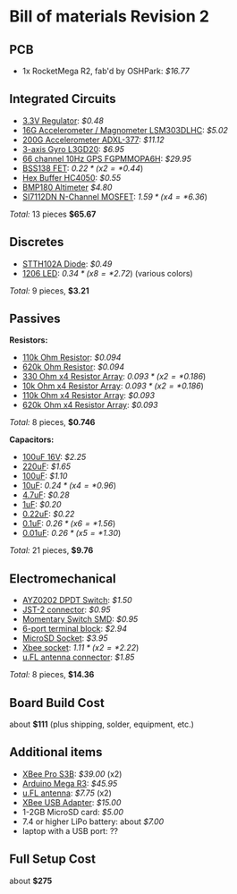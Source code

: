 Bill of materials Revision 2
============================

PCB
-------------------
* 1x RocketMega R2, fab'd by OSHPark: *$16.77*


Integrated Circuits
-------------------
* [3.3V Regulator](http://www.digikey.com/product-detail/en/NCP1117DT33G/NCP1117DT33GOS-ND/1483318): *$0.48*
* [16G Accelerometer / Magnometer LSM303DLHC](http://www.digikey.com/product-detail/en/LSM303DLHCTR/497-11918-1-ND/2757636): *$5.02*
* [200G Accelerometer ADXL-377](http://www.digikey.com/product-detail/en/ADXL377BCPZ-RL7/ADXL377BCPZ-RL7CT-ND/3678489): *$11.12*
* [3-axis Gyro L3GD20](http://www.digikey.com/product-detail/en/L3GD20TR/497-12081-1-ND/2793125): *$6.95*
* [66 channel 10Hz GPS FGPMMOPA6H](http://www.adafruit.com/products/790): *$29.95*
* [BSS138 FET](http://www.digikey.com/product-detail/en/BSS138/BSS138CT-ND/244294): *$0.22* (x2 = *$0.44*)
* [Hex Buffer HC4050](http://www.digikey.com/product-detail/en/M74HC4050RM13TR/497-1844-1-ND/592147): *$0.55*
* [BMP180 Altimeter](http://www.digikey.com/product-detail/en/BMP180/828-1027-1-ND/2688260) *$4.80*
* [SI7112DN N-Channel MOSFET](http://www.digikey.com/product-detail/en/SI7112DN-T1-GE3/SI7112DN-T1-GE3CT-ND/1995641): *$1.59* (x4 = *$6.36*)

*Total:* 13 pieces **$65.67**


Discretes
---------
* [STTH102A Diode](http://www.digikey.com/product-detail/en/STTH102A/497-2500-1-ND/603882): *$0.49*
* [1206 LED](http://www.digikey.com/product-detail/en/LTST-C150GKT/160-1169-1-ND/269241): *$0.34* (x8 = *$2.72*) (various colors)

*Total:* 9 pieces, **$3.21**


Passives
-----------------
**Resistors:**
* [110k Ohm Resistor](http://www.digikey.com/product-detail/en/CRCW1206110KJNEA/541-110KECT-ND/1181364): *$0.094*
* [620k Ohm Resistor](http://www.digikey.com/product-detail/en/CRCW1206620KJNEA/541-620KECT-ND/1181382): *$0.094*
* [330 Ohm x4 Resistor Array](http://www.digikey.com/product-detail/en/CRA06S083330RJTA/CRA6S8330CT-ND/1285912): *$0.093* (x2 = *$0.186*)
* [10k Ohm x4 Resistor Array](http://www.digikey.com/product-detail/en/CRA06S08310K0JTA/CRA6S810KCT-ND/1285853): *$0.093* (x2 = *$0.186*)
* [110k Ohm x4 Resistor Array](http://www.digikey.com/product-detail/en/CRA06S083110KJTA/CRA6S8110KCT-ND/1285855): *$0.093*
* [620k Ohm x4 Resistor Array](http://www.digikey.com/product-detail/en/CRA06S083620KJTA/CRA6S8620KCT-ND/1285947): *$0.093*

*Total:* 8 pieces, **$0.746**

**Capacitors:**
* [100uF 16V](http://www.digikey.com/product-detail/en/EMK325ABJ107MM-T/587-3152-1-ND/2774765): *$2.25*
* [220uF](http://www.digikey.com/product-detail/en/CL32A227MQVNNNE/1276-3375-1-ND/3891461): *$1.65*
* [100uF](http://www.digikey.com/product-detail/en/C3216X5R0J107M160AB/445-6008-1-ND/2444049): *$1.10*
* [10uF](http://www.digikey.com/product-detail/en/C3216X5R0J106K%2F1.60/445-1388-1-ND/567613): *$0.24* (x4 = *$0.96*)
* [4.7uF](http://www.digikey.com/product-detail/en/C3216X7R1C475K085AB/445-14795-1-ND/3956461): *$0.28*
* [1uF](http://www.digikey.com/product-detail/en/C3216X7R1E105M085AA/445-4024-1-ND/1965670): *$0.20*
* [0.22uF](http://www.digikey.com/product-detail/en/C3216X7R1H224K115AA/445-1379-1-ND/567629): *$0.22*
* [0.1uF](http://www.digikey.com/product-detail/en/C3216X7R2A104K160AA/445-1377-1-ND/567625): *$0.26* (x6 = *$1.56*)
* [0.01uF](http://www.digikey.com/product-detail/en/C3216X5R2J103K115AA/445-14727-1-ND/3956393): *$0.26* (x5 = *$1.30*)

*Total:* 21 pieces, **$9.76**

Electromechanical
-----------------
* [AYZ0202 DPDT Switch](https://www.sparkfun.com/products/597): *$1.50*
* [JST-2 connector](https://www.sparkfun.com/products/9749): *$0.95*
* [Momentary Switch SMD](https://www.sparkfun.com/products/8229): *$0.95*
* [6-port terminal block](http://www.digikey.com/product-detail/en/282834-6/A98337-ND/1153267): *$2.94*
* [MicroSD Socket](https://www.sparkfun.com/products/127): *$3.95*
* [Xbee socket](http://www.digikey.com/product-detail/en/NPPN101BFCN-RC/S5751-10-ND/804812): *$1.11* (x2 = *$2.22*)
* [u.FL antenna connector](http://www.digikey.com/product-detail/en/RECE-20279-001E-01/931-1107-1-ND/2332746): *$1.85*

*Total:* 8 pieces, **$14.36**

Board Build Cost
----------------
about **$111** (plus shipping, solder, equipment, etc.)


Additional items
----------------
* [XBee Pro S3B](http://www.mouser.com/ProductDetail/Digi-International/XBP9B-XCUT-001/?qs=sGAEpiMZZMtJacPDJcUJY2%2fs1HWbsnnK%252b3mZa2StLyI%3d): *$39.00* (x2)
* [Arduino Mega R3](http://www.mouser.com/ProductDetail/Arduino/A000067/?qs=sGAEpiMZZMt0re6d%252b2Rx9v%252bc%252bQEIaOW9): *$45.95*
* [u.FL antenna](http://www.amazon.com/Mini-Antenna-RP-SMA-Bulkhead-Pigtail/dp/B007XVHQ9M/ref=sr_1_2?ie=UTF8&qid=1372985247&sr=8-2&keywords=u.fl+antenna): *$7.75* (x2)
* [XBee USB Adapter](http://www.amazon.com/SainSmart-Adapter-Arduino-Mega2560-Duemilanove/dp/B0085J99CI/ref=sr_1_10?s=electronics&ie=UTF8&qid=1372985301&sr=1-10&keywords=xbee): *$15.00*
* 1-2GB MicroSD card: *$5.00*
* 7.4 or higher LiPo battery: about *$7.00*
* laptop with a USB port: ??


Full Setup Cost
---------------
about **$275**
